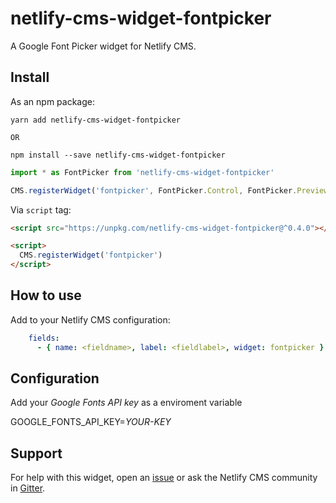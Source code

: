 # netlify-cms-widget-fontpicker

A Google Font Picker widget for Netlify CMS.

## Install

As an npm package:

```shell
yarn add netlify-cms-widget-fontpicker

OR

npm install --save netlify-cms-widget-fontpicker
```

```js
import * as FontPicker from 'netlify-cms-widget-fontpicker'

CMS.registerWidget('fontpicker', FontPicker.Control, FontPicker.Preview)
```

Via `script` tag:

```html
<script src="https://unpkg.com/netlify-cms-widget-fontpicker@^0.4.0"></script>

<script>
  CMS.registerWidget('fontpicker')
</script>
```

## How to use

Add to your Netlify CMS configuration:

```yaml
    fields:
      - { name: <fieldname>, label: <fieldlabel>, widget: fontpicker }
```

## Configuration

Add your *Google Fonts API key* as a enviroment variable

GOOGLE_FONTS_API_KEY=*YOUR-KEY*


## Support

For help with this widget, open an [issue](https://github.com/sekmet/netlify-cms-widget-fontpicker) or ask the Netlify CMS community in [Gitter](https://gitter.im/netlify/netlifycms).
